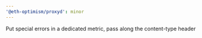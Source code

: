 ```yaml
---
'@eth-optimism/proxyd': minor
---
```


Put special errors in a dedicated metric, pass along the content-type header
